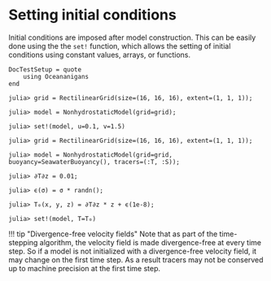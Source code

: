 # Setting initial conditions

Initial conditions are imposed after model construction. This can be easily done using the the `set!` function, which
allows the setting of initial conditions using constant values, arrays, or functions.

```@meta
DocTestSetup = quote
    using Oceananigans
end
```

```jldoctest
julia> grid = RectilinearGrid(size=(16, 16, 16), extent=(1, 1, 1));

julia> model = NonhydrostaticModel(grid=grid);

julia> set!(model, u=0.1, v=1.5)
```

```jldoctest
julia> grid = RectilinearGrid(size=(16, 16, 16), extent=(1, 1, 1));

julia> model = NonhydrostaticModel(grid=grid, buoyancy=SeawaterBuoyancy(), tracers=(:T, :S));

julia> ∂T∂z = 0.01;

julia> ϵ(σ) = σ * randn();

julia> T₀(x, y, z) = ∂T∂z * z + ϵ(1e-8);

julia> set!(model, T=T₀)
```

!!! tip "Divergence-free velocity fields"
    Note that as part of the time-stepping algorithm, the velocity field is made
    divergence-free at every time step. So if a model is not initialized with a
    divergence-free velocity field, it may change on the first time step. As a result
    tracers may not be conserved up to machine precision at the first time step.
